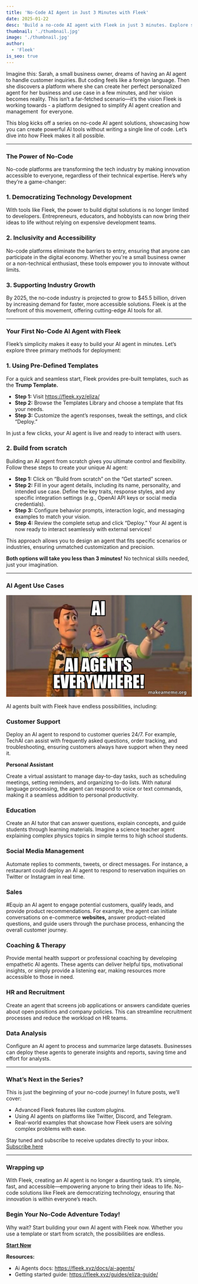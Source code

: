 ```yaml
---
title: 'No-Code AI Agent in Just 3 Minutes with Fleek'
date: 2025-01-22
desc: 'Build a no-code AI agent with Fleek in just 3 minutes. Explore step-by-step deployment methods, use cases, and tips to create powerful AI tools—no coding skills needed!'
thumbnail: './thumbnail.jpg'
image: './thumbnail.jpg'
author:
  - 'Fleek'
is_seo: true
---
```

Imagine this: Sarah, a small business owner, dreams of having an AI agent to handle customer inquiries. But coding feels like a foreign language. Then she discovers a platform where she can create her perfect personalized agent for her business and use case in a few minutes, and her vision becomes reality. This isn’t a far-fetched scenario—it’s the vision Fleek is working towards - a platform designed to simplify AI agent creation and management  for everyone.

This blog kicks off a series on no-code AI agent solutions, showcasing how you can create powerful AI tools without writing a single line of code. Let’s dive into how Fleek makes it all possible.

---

### **The Power of No-Code**

No-code platforms are transforming the tech industry by making innovation accessible to everyone, regardless of their technical expertise. Here’s why they’re a game-changer:

### **1. Democratizing Technology Development**

With tools like Fleek, the power to build digital solutions is no longer limited to developers. Entrepreneurs, educators, and hobbyists can now bring their ideas to life without relying on expensive development teams.

### **2. Inclusivity and Accessibility**

No-code platforms eliminate the barriers to entry, ensuring that anyone can participate in the digital economy. Whether you're a small business owner or a non-technical enthusiast, these tools empower you to innovate without limits.

### **3. Supporting Industry Growth**

By 2025, the no-code industry is projected to grow to $45.5 billion, driven by increasing demand for faster, more accessible solutions. Fleek is at the forefront of this movement, offering cutting-edge AI tools for all.

---

### **Your First No-Code AI Agent with Fleek**

Fleek’s simplicity makes it easy to build your AI agent in minutes. Let’s explore three primary methods for deployment:

### **1. Using Pre-Defined Templates**

For a quick and seamless start, Fleek provides pre-built templates, such as the **Trump Template.**

- **Step 1:** Visit https://fleek.xyz/eliza/
- **Step 2:** Browse the Templates Library and choose a template that fits your needs.
- **Step 3:** Customize the agent’s responses, tweak the settings, and click “Deploy.”

In just a few clicks, your AI agent is live and ready to interact with users.

### **2. Build from scratch**

Building an AI agent from scratch gives you ultimate control and flexibility. Follow these steps to create your unique AI agent:

- **Step 1:** Click on “Build from scratch” on the “Get started” screen.
- **Step 2:** Fill in your agent details, including its name, personality, and intended use case. Define the key traits, response styles, and any specific integration settings (e.g., OpenAI API keys or social media credentials).
- **Step 3:** Configure behavior prompts, interaction logic, and messaging examples to match your vision.
- **Step 4:** Review the complete setup and click “Deploy.” Your AI agent is now ready to interact seamlessly with external services!

This approach allows you to design an agent that fits specific scenarios or industries, ensuring unmatched customization and precision.

**Both options will take you less than 3 minutes!** No technical skills needed, just your imagination.

---

### **AI Agent Use Cases**

![](./image.png)

AI agents built with Fleek have endless possibilities, including:

### **Customer Support**

Deploy an AI agent to respond to customer queries 24/7. For example, TechAI can assist with frequently asked questions, order tracking, and troubleshooting, ensuring customers always have support when they need it.

**Personal Assistant**

Create a virtual assistant to manage day-to-day tasks, such as scheduling meetings, setting reminders, and organizing to-do lists. With natural language processing, the agent can respond to voice or text commands, making it a seamless addition to personal productivity.

### **Education**

Create an AI tutor that can answer questions, explain concepts, and guide students through learning materials. Imagine a science teacher agent explaining complex physics topics in simple terms to high school students.

### **Social Media Management**

Automate replies to comments, tweets, or direct messages. For instance, a restaurant could deploy an AI agent to respond to reservation inquiries on Twitter or Instagram in real time.

### **Sales**

#Equip an AI agent to engage potential customers, qualify leads, and provide product recommendations. For example, the agent can initiate conversations on e-commerce **websites,** answer product-related questions, and guide users through the purchase process, enhancing the overall customer journey.

### **Coaching & Therapy**

Provide mental health support or professional coaching by developing empathetic AI agents. These agents can deliver helpful tips, motivational insights, or simply provide a listening ear, making resources more accessible to those in need.

### **HR and Recruitment**

Create an agent that screens job applications or answers candidate queries about open positions and company policies. This can streamline recruitment processes and reduce the workload on HR teams.

### **Data Analysis**

Configure an AI agent to process and summarize large datasets. Businesses can deploy these agents to generate insights and reports, saving time and effort for analysts.

---

### **What’s Next in the Series?**

This is just the beginning of your no-code journey! In future posts, we’ll cover:

- Advanced Fleek features like custom plugins.
- Using AI agents on platforms like Twitter, Discord, and Telegram.
- Real-world examples that showcase how Fleek users are solving complex problems with ease.

Stay tuned and subscribe to receive updates directly to your inbox. [Subscribe here](https://getfleek.xyz/)

---

### **Wrapping up**

With Fleek, creating an AI agent is no longer a daunting task. It’s simple, fast, and accessible—empowering anyone to bring their ideas to life. No-code solutions like Fleek are democratizing technology, ensuring that innovation is within everyone’s reach.

### **Begin Your No-Code Adventure Today!**

Why wait? Start building your own AI agent with Fleek now. Whether you use a template or start from scratch, the possibilities are endless.

[**Start Now**](http://fleek.xyz/eliza/)

**Resources:**

- Ai Agents docs: https://fleek.xyz/docs/ai-agents/
- Getting started guide: https://fleek.xyz/guides/eliza-guide/